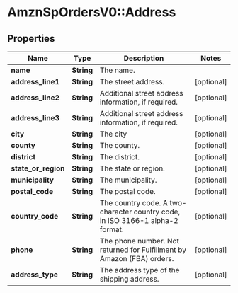 # AmznSpOrdersV0::Address

## Properties
Name | Type | Description | Notes
------------ | ------------- | ------------- | -------------
**name** | **String** | The name. | 
**address_line1** | **String** | The street address. | [optional] 
**address_line2** | **String** | Additional street address information, if required. | [optional] 
**address_line3** | **String** | Additional street address information, if required. | [optional] 
**city** | **String** | The city  | [optional] 
**county** | **String** | The county. | [optional] 
**district** | **String** | The district. | [optional] 
**state_or_region** | **String** | The state or region. | [optional] 
**municipality** | **String** | The municipality. | [optional] 
**postal_code** | **String** | The postal code. | [optional] 
**country_code** | **String** | The country code. A two-character country code, in ISO 3166-1 alpha-2 format. | [optional] 
**phone** | **String** | The phone number. Not returned for Fulfillment by Amazon (FBA) orders. | [optional] 
**address_type** | **String** | The address type of the shipping address. | [optional] 

